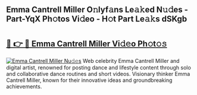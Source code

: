 ## Emma Cantrell Miller O𝚗lyf𝚊ns Le𝚊𝚔ed N𝚞𝚍es - Part-YqX Ph𝚘tos Vi𝚍eo - H𝚘t Part Le𝚊𝚔s dSKgb

# <h2><a href="http://hf4h46.feru.top/?c=Emma+Cantrell+Miller">🔗 👉 🔴 Emma Cantrell Miller Vi𝚍𝚎o Ph𝚘t𝚘𝚜</a></h2>

[![Emma Cantrell Miller Nu𝚍𝚎s](https://i.imgur.com/0TWrTi3.gif)](http://hf4h46.feru.top/?c=Emma+Cantrell+Miller)
Web celebrity Emma Cantrell Miller and digital artist, renowned for posting dance and lifestyle content through solo and collaborative dance routines and short videos. Visionary thinker Emma Cantrell Miller, known for their innovative ideas and groundbreaking achievements. 
